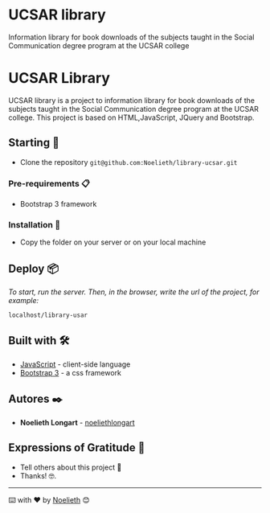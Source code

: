 # UCSAR library
Information library for book downloads of the subjects taught in the Social Communication degree program at the UCSAR college

# UCSAR Library

UCSAR library is a project to information library for book downloads of the subjects taught in the Social Communication degree program at the UCSAR college. This project is based on HTML,JavaScript, JQuery and Bootstrap.

## Starting 🚀

* Clone the repository ```git@github.com:Noelieth/library-ucsar.git```


### Pre-requirements 📋

* Bootstrap 3 framework

### Installation 🔧

* Copy the folder on your server or on your local machine

## Deploy 📦

_To start, run the server. Then, in the browser, write the url of the project, for example:_

```
localhost/library-usar
```

## Built with 🛠️

* [JavaScript](https://www.javascript.com/) - client-side language
* [Bootstrap 3](https://getbootstrap.com/) - a css framework

## Autores ✒️

* **Noelieth Longart** - [noeliethlongart](https://www.behance.net/noeliethlongart)

## Expressions of Gratitude 🎁

* Tell others about this project 📢 
* Thanks! 🤓.

---
⌨️ with ❤️ by [Noelieth](https://github.com/Noelieth) 😊


